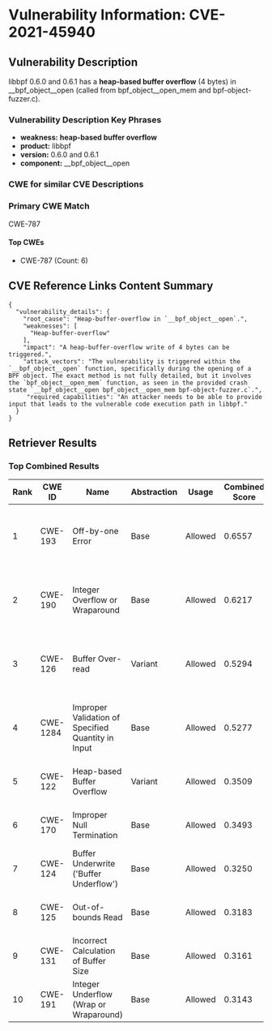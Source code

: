 # Vulnerability Information: CVE-2021-45940

## Vulnerability Description
libbpf 0.6.0 and 0.6.1 has a **heap-based buffer overflow** (4 bytes) in __bpf_object__open (called from bpf_object__open_mem and bpf-object-fuzzer.c).

### Vulnerability Description Key Phrases
- **weakness:** **heap-based buffer overflow**
- **product:** libbpf
- **version:** 0.6.0 and 0.6.1
- **component:** __bpf_object__open

### CWE for similar CVE Descriptions
### Primary CWE Match
CWE-787

#### Top CWEs
- CWE-787 (Count: 6)

## CVE Reference Links Content Summary
```
{
  "vulnerability_details": {
    "root_cause": "Heap-buffer-overflow in `__bpf_object__open`.",
    "weaknesses": [
      "Heap-buffer-overflow"
    ],
    "impact": "A heap-buffer-overflow write of 4 bytes can be triggered.",
    "attack_vectors": "The vulnerability is triggered within the `__bpf_object__open` function, specifically during the opening of a BPF object. The exact method is not fully detailed, but it involves the `bpf_object__open_mem` function, as seen in the provided crash state `__bpf_object__open bpf_object__open_mem bpf-object-fuzzer.c`.",
     "required_capabilities": "An attacker needs to be able to provide input that leads to the vulnerable code execution path in libbpf."
  }
}
```

## Retriever Results

### Top Combined Results

| Rank | CWE ID | Name | Abstraction | Usage | Combined Score | Retrievers | Individual Scores |
|------|--------|------|-------------|-------|---------------|------------|-------------------|
| 1 | CWE-193 | Off-by-one Error | Base | Allowed | 0.6557 | dense, sparse, graph | dense: 0.503, sparse: 0.135, graph: 0.914 |
| 2 | CWE-190 | Integer Overflow or Wraparound | Base | Allowed | 0.6217 | dense, sparse, graph | dense: 0.538, sparse: 0.150, graph: 0.745 |
| 3 | CWE-126 | Buffer Over-read | Variant | Allowed | 0.5294 | dense, sparse, graph | dense: 0.572, sparse: 0.148, graph: 0.567 |
| 4 | CWE-1284 | Improper Validation of Specified Quantity in Input | Base | Allowed | 0.5277 | dense, sparse, graph | dense: 0.482, sparse: 0.131, graph: 0.591 |
| 5 | CWE-122 | Heap-based Buffer Overflow | Variant | Allowed | 0.3509 | dense, sparse | dense: 0.555, sparse: 0.179 |
| 6 | CWE-170 | Improper Null Termination | Base | Allowed | 0.3493 | sparse, graph | sparse: 0.117, graph: 0.789 |
| 7 | CWE-124 | Buffer Underwrite ('Buffer Underflow') | Base | Allowed | 0.3250 | dense, sparse | dense: 0.515, sparse: 0.117 |
| 8 | CWE-125 | Out-of-bounds Read | Base | Allowed | 0.3183 | dense, sparse | dense: 0.487, sparse: 0.130 |
| 9 | CWE-131 | Incorrect Calculation of Buffer Size | Base | Allowed | 0.3161 | dense, sparse | dense: 0.490, sparse: 0.124 |
| 10 | CWE-191 | Integer Underflow (Wrap or Wraparound) | Base | Allowed | 0.3143 | dense, sparse | dense: 0.493, sparse: 0.118 |

